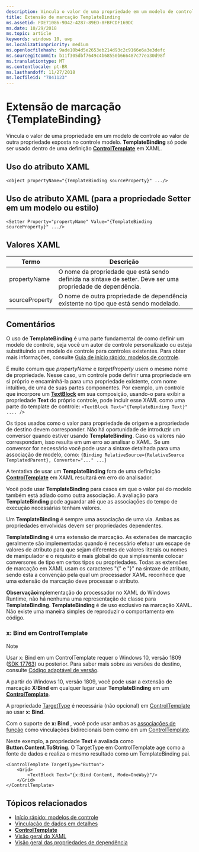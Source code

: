```yaml
---
description: Vincula o valor de uma propriedade em um modelo de controle ao valor de outra propriedade exposta no controle modelo. TemplateBinding só pode ser usado dentro de uma definição ControlTemplate em XAML.
title: Extensão de marcação TemplateBinding
ms.assetid: FDE71086-9D42-4287-89ED-8FBFCDF169DC
ms.date: 10/29/2018
ms.topic: article
keywords: windows 10, uwp
ms.localizationpriority: medium
ms.openlocfilehash: 9ade10b4d5e2653eb214d93c2c9166e6a3e3defc
ms.sourcegitcommit: b11f305dbf7649c4b68550b666487c77ea30d98f
ms.translationtype: MT
ms.contentlocale: pt-BR
ms.lasthandoff: 11/27/2018
ms.locfileid: "7841123"
---
```

# <a name="templatebinding-markup-extension"></a>Extensão de marcação {TemplateBinding}

Vincula o valor de uma propriedade em um modelo de controle ao valor de outra propriedade exposta no controle modelo. **TemplateBinding** só pode ser usado dentro de uma definição [**ControlTemplate**](https://msdn.microsoft.com/library/windows/apps/br209391) em XAML.

## <a name="xaml-attribute-usage"></a>Uso do atributo XAML

``` syntax
<object propertyName="{TemplateBinding sourceProperty}" .../>
```

## <a name="xaml-attribute-usage-for-setter-property-in-template-or-style"></a>Uso de atributo XAML (para a propriedade Setter em um modelo ou estilo)

``` syntax
<Setter Property="propertyName" Value="{TemplateBinding sourceProperty}" .../>
```

## <a name="xaml-values"></a>Valores XAML

| Termo | Descrição |
|------|-------------|
| propertyName | O nome da propriedade que está sendo definida na sintaxe de setter. Deve ser uma propriedade de dependência. |
| sourceProperty | O nome de outra propriedade de dependência existente no tipo que está sendo modelado. |

## <a name="remarks"></a>Comentários

O uso de **TemplateBinding** é uma parte fundamental de como definir um modelo de controle, seja você um autor de controle personalizado ou esteja substituindo um modelo de controle para controles existentes. Para obter mais informações, consulte [Guia de início rápido: modelos de controle](https://msdn.microsoft.com/library/windows/apps/xaml/hh465374).

É muito comum que *propertyName* e *targetProperty* usem o mesmo nome de propriedade. Nesse caso, um controle pode definir uma propriedade em si próprio e encaminhá-la para uma propriedade existente, com nome intuitivo, de uma de suas partes componentes. Por exemplo, um controle que incorpore um [**TextBlock**](https://msdn.microsoft.com/library/windows/apps/br209652) em sua composição, usando-o para exibir a propriedade **Text** do próprio controle, pode incluir esse XAML como uma parte do template de controle: `<TextBlock Text="{TemplateBinding Text}" .... />`

Os tipos usados como o valor para propriedade de origem e a propriedade de destino devem corresponder. Não há oportunidade de introduzir um conversor quando estiver usando **TemplateBinding**. Caso os valores não correspondam, isso resulta em um erro ao analisar o XAML. Se um conversor for necessário você pode usar a sintaxe detalhada para uma associação de modelo, como:  `{Binding RelativeSource={RelativeSource TemplatedParent}, Converter="..." ...}`

A tentativa de usar um **TemplateBinding** fora de uma definição [**ControlTemplate**](https://msdn.microsoft.com/library/windows/apps/br209391) em XAML resultará em erro do analisador.

Você pode usar **TemplateBinding** para casos em que o valor pai do modelo também está adiado como outra associação. A avaliação para **TemplateBinding** pode aguardar até que as associações do tempo de execução necessárias tenham valores.

Um **TemplateBinding** é sempre uma associação de uma via. Ambas as propriedades envolvidas devem ser propriedades dependentes.

**TemplateBinding** é uma extensão de marcação. As extensões de marcação geralmente são implementadas quando é necessário efetuar um escape de valores de atributo para que sejam diferentes de valores literais ou nomes de manipulador e o requisito é mais global do que simplesmente colocar conversores de tipo em certos tipos ou propriedades. Todas as extensões de marcação em XAML usam os caracteres "{" e "}" na sintaxe de atributo, sendo esta a convenção pela qual um processador XAML reconhece que uma extensão de marcação deve processar o atributo.

**Observação**implementação do processador no XAML do Windows Runtime, não há nenhuma uma representação de classe para **TemplateBinding**. **TemplateBinding** é de uso exclusivo na marcação XAML. Não existe uma maneira simples de reproduzir o comportamento em código.

### <a name="xbind-in-controltemplate"></a>x: Bind em ControlTemplate

> [!NOTE]
> Usar x: Bind em um ControlTemplate requer o Windows 10, versão 1809 ([SDK 17763](https://developer.microsoft.com/windows/downloads/windows-10-sdk)) ou posterior. Para saber mais sobre as versões de destino, consulte [Código adaptável de versão](https://msdn.microsoft.com/windows/uwp/debug-test-perf/version-adaptive-code).

A partir do Windows 10, versão 1809, você pode usar a extensão de marcação **X:Bind** em qualquer lugar usar **TemplateBinding** em um [**ControlTemplate**](https://msdn.microsoft.com/library/windows/apps/br209391). 

A propriedade [TargetType](https://docs.microsoft.com/uwp/api/windows.ui.xaml.controls.controltemplate.targettype) é necessária (não opcional) em [ControlTemplate](https://msdn.microsoft.com/library/windows/apps/br209391) ao usar **x: Bind**.

Com o suporte de **x: Bind** , você pode usar ambas as [associações de função](../data-binding/function-bindings.md) como vinculações bidirecionais bem como em um [ControlTemplate](https://msdn.microsoft.com/library/windows/apps/br209391).

Neste exemplo, a propriedade **Text** é avaliada como **Button.Content.ToString**. O TargetType em ControlTemplate age como a fonte de dados e realiza o mesmo resultado como um TemplateBinding pai.

```xaml
<ControlTemplate TargetType="Button">
    <Grid>
        <TextBlock Text="{x:Bind Content, Mode=OneWay}"/>
    </Grid>
</ControlTemplate>
```

## <a name="related-topics"></a>Tópicos relacionados

* [Início rápido: modelos de controle](https://msdn.microsoft.com/library/windows/apps/xaml/hh465374)
* [Vinculação de dados em detalhes](https://msdn.microsoft.com/library/windows/apps/mt210946)
* [**ControlTemplate**](https://msdn.microsoft.com/library/windows/apps/br209391)
* [Visão geral do XAML](xaml-overview.md)
* [Visão geral das propriedades de dependência](dependency-properties-overview.md)
 

